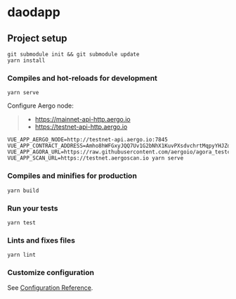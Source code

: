 # daodapp

## Project setup
```
git submodule init && git submodule update
yarn install
```

### Compiles and hot-reloads for development
```
yarn serve
```

Configure Aergo node:

> * https://mainnet-api-http.aergo.io
> * https://testnet-api-http.aergo.io

```
VUE_APP_AERGO_NODE=http://testnet-api.aergo.io:7845
VUE_APP_CONTRACT_ADDRESS=Amho8hWFGxyJQQ7Uv1G2bNhX1KuvPXsdvchrtMqpyYHJZdD5LuLJ
VUE_APP_AGORA_URL=https://raw.githubusercontent.com/aergoio/agora_testcase/
VUE_APP_SCAN_URL=https://testnet.aergoscan.io yarn serve
```

### Compiles and minifies for production
```
yarn build
```

### Run your tests
```
yarn test
```

### Lints and fixes files
```
yarn lint
```

### Customize configuration
See [Configuration Reference](https://cli.vuejs.org/config/).
